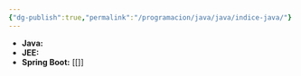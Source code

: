 ```yaml
---
{"dg-publish":true,"permalink":"/programacion/java/java/indice-java/"}
---
```


- **Java:**
- **JEE:**
- **Spring Boot:** [[]]